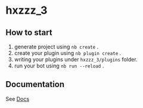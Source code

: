 # hxzzz_3

## How to start

1. generate project using `nb create` .
2. create your plugin using `nb plugin create` .
3. writing your plugins under `hxzzz_3/plugins` folder.
4. run your bot using `nb run --reload` .

## Documentation

See [Docs](https://nonebot.dev/)
